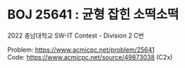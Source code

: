 # BOJ 25641 : 균형 잡힌 소떡소떡
2022 충남대학교 SW-IT Contest - Division 2 C번  
  
Problem: https://www.acmicpc.net/problem/25641  
Code: https://www.acmicpc.net/source/49873038 (C2x)
